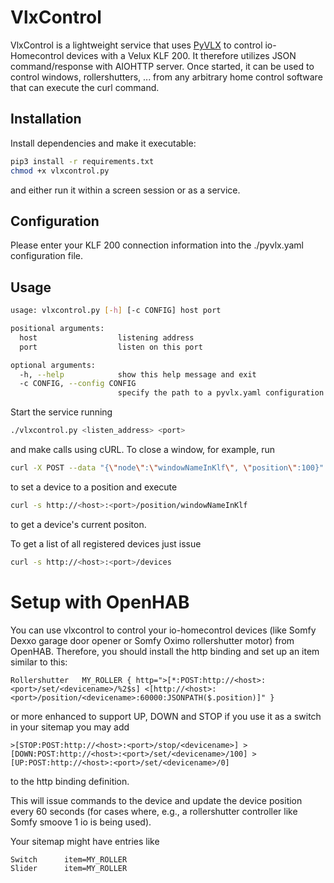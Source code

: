 # VlxControl
VlxControl is a lightweight service that uses [PyVLX](https://github.com/Julius2342/pyvlx) to control io-Homecontrol devices with a Velux KLF 200. It therefore utilizes JSON command/response with AIOHTTP server. Once started, it can be used to control windows, rollershutters, ... from any arbitrary home control software that can execute the curl command.

Installation
------------
Install dependencies and make it executable:

```bash
pip3 install -r requirements.txt
chmod +x vlxcontrol.py
```

and either run it within a screen session or as a service.

Configuration
-------------
Please enter your KLF 200 connection information into the ./pyvlx.yaml configuration file.

Usage
----
```bash
usage: vlxcontrol.py [-h] [-c CONFIG] host port

positional arguments:
  host                  listening address
  port                  listen on this port

optional arguments:
  -h, --help            show this help message and exit
  -c CONFIG, --config CONFIG
                        specify the path to a pyvlx.yaml configuration file
```

Start the service running
```bash
./vlxcontrol.py <listen_address> <port>
```

and make calls using cURL. To close a window, for example, run

```bash
curl -X POST --data "{\"node\":\"windowNameInKlf\", \"position\":100}" --header "Content-Type: application/json" http://<host>:<port>/set
```

to set a device to a position and execute

```bash
curl -s http://<host>:<port>/position/windowNameInKlf
```

to get a device's current positon.

To get a list of all registered devices just issue

```bash
curl -s http://<host>:<port>/devices
```

# Setup with OpenHAB
You can use vlxcontrol to control your io-homecontrol devices (like Somfy Dexxo garage door opener or Somfy Oximo rollershutter motor) from OpenHAB. Therefore, you should install the http binding and set up an item similar to this:

```
Rollershutter   MY_ROLLER { http=">[*:POST:http://<host>:<port>/set/<devicename>/%2$s] <[http://<host>:<port>/position/<devicename>:60000:JSONPATH($.position)]" }
```

or more enhanced to support UP, DOWN and STOP if you use it as a switch in your sitemap you may add

```
>[STOP:POST:http://<host>:<port>/stop/<devicename>] >[DOWN:POST:http://<host>:<port>/set/<devicename>/100] >[UP:POST:http://<host>:<port>/set/<devicename>/0] 
```

to the http binding definition.

This will issue commands to the device and update the device position every 60 seconds (for cases where, e.g., a rollershutter controller like Somfy smoove 1 io is being used).

Your sitemap might have entries like

```
Switch		item=MY_ROLLER
Slider		item=MY_ROLLER
```
